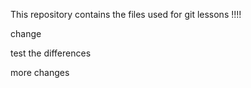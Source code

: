 This repository contains the files used for git lessons !!!!

change 

test the differences

more changes 